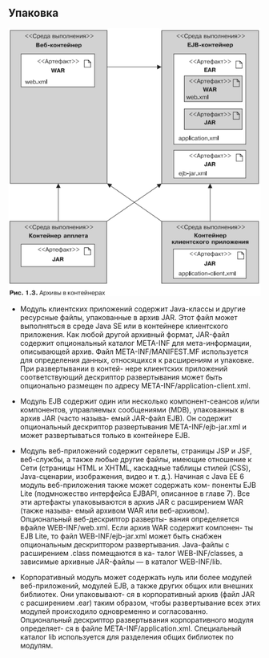 ## Упаковка

![packaging](../img/packaging.png)

* Модуль клиентских приложений содержит Java-классы и другие ресурсные
файлы, упакованные в архив JAR. Этот файл может выполняться в среде Java SE
или в контейнере клиентского приложения. Как любой другой архивный формат,
JAR-файл содержит опциональный каталог META-INF для мета-информации,
описывающей архив. Файл META-INF/MANIFEST.MF используется для определения
данных, относящихся к расширениям и упаковке. При развертывании в контей-
нере клиентских приложений соответствующий дескриптор развертывания
может быть опционально размещен по адресу META-INF/application-client.xml.

* Модуль EJB содержит один или несколько компонент-сеансов и/или компонентов,
управляемых сообщениями (MDB), упакованных в архив JAR (часто называ-
емый JAR-файл EJB). Он содержит опциональный дескриптор развертывания
META-INF/ejb-jar.xml и может развертываться только в контейнере EJB.

* Модуль веб-приложений содержит сервлеты, страницы JSP и JSF, веб-службы,
а также любые другие файлы, имеющие отношение к Сети (страницы HTML
и XHTML, каскадные таблицы стилей (CSS), Java-сценарии, изображения, видео
и т. д.). Начиная с Java EE 6 модуль веб-приложения также может содержать ком-
поненты EJB Lite (подмножество интерфейса EJBAPI, описанное в главе 7). Все
эти артефакты упаковываются в архив JAR с расширением WAR (также называ-
емый архивом WAR или веб-архивом). Опциональный веб-дескриптор разверты-
вания определяется вфайле WEB-INF/web.xml. Если архив WAR содержит компонен-
ты EJB Lite, то файл WEB-INF/ejb-jar.xml может быть снабжен опциональным
дескриптором развертывания. Java-файлы с расширением .class помещаются в ка-
талог WEB-INF/classes, а зависимые архивные JAR-файлы — в каталог WEB-INF/lib.

* Корпоративный модуль может содержать нуль или более модулей веб-приложений,
модулей EJB, а также других общих или внешних библиотек. Они упаковывают-
ся в корпоративный архив (файл JAR с расширением .ear) таким образом, чтобы
развертывание всех этих модулей происходило одновременно и согласованно.
Опциональный дескриптор развертывания корпоративного модуля определяет-
ся в файле META-INF/application.xml. Специальный каталог lib используется для
разделения общих библиотек по модулям.